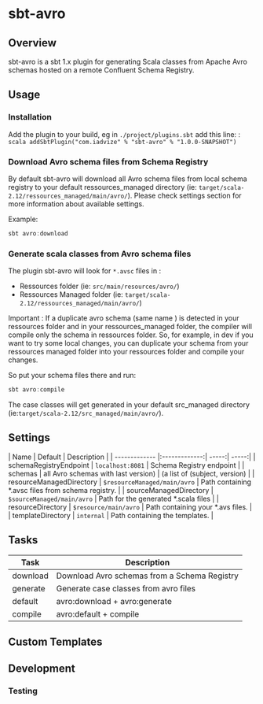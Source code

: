 # sbt-avro

## Overview

sbt-avro is a sbt 1.x plugin for generating Scala classes from Apache Avro schemas hosted on a remote Confluent Schema Registry.

## Usage

### Installation

Add the plugin to your build, eg in `./project/plugins.sbt` add this line: :
    ```scala
        addSbtPlugin("com.iadvize" % "sbt-avro" % "1.0.0-SNAPSHOT")
    ```

### Download Avro schema files from Schema Registry

By default sbt-avro will download all Avro schema files from local schema registry to your default ressources_managed directory (ie: `target/scala-2.12/ressources_managed/main/avro/`). 
Please check settings section for more information about available settings.

Example:
```scala
sbt avro:download
```

### Generate scala classes from Avro schema files

The plugin sbt-avro will look for `*.avsc` files in :
- Ressources folder (ie: `src/main/resources/avro/`)
- Ressources Managed folder (ie: `target/scala-2.12/ressources_managed/main/avro/`)

Important : If a duplicate avro schema (same name ) is detected in your ressources folder and in your ressources_managed folder, the compiler will compile only the schema in ressources folder. So, for example, in dev if you want to try some local changes, you can duplicate your schema from your ressources managed folder into your ressources folder and compile your changes.

So put your schema files there and run:

```scala
sbt avro:compile
```

The case classes will get generated in your default src_managed directory (ie:`target/scala-2.12/src_managed/main/avro/`).


## Settings

| Name          | Default  | Description  |
| ------------- |:-------------:| -----:| -----:|
| schemaRegistryEndpoint | ``localhost:8081`` | Schema Registry endpoint |
| schemas | all Avro schemas with last version) | (a list of (subject, version) |
| resourceManagedDirectory | ``$resourceManaged/main/avro`` | Path containing *.avsc files from schema registry. |
| sourceManagedDirectory | ``$sourceManaged/main/avro`` | Path for the generated *.scala files |
| resourceDirectory | ``$resource/main/avro`` | Path containing your *.avs files. |
| templateDirectory | ``internal`` | Path containing the templates. |


## Tasks

Task                                    | Description
----------------------------------------|----------------------------------------
download                                | Download Avro schemas from a Schema Registry
generate                                | Generate case classes from avro files
default                                 | avro:download + avro:generate
compile                                 | avro:default + compile



## Custom Templates

## Development

### Testing

